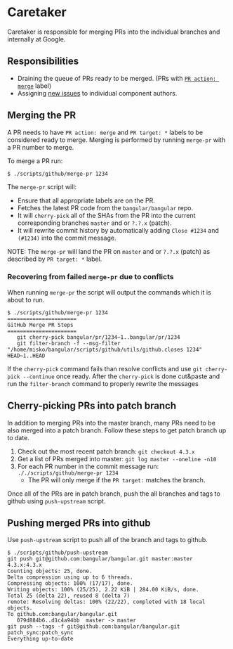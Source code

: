# Caretaker

Caretaker is responsible for merging PRs into the individual branches and internally at Google.

## Responsibilities

- Draining the queue of PRs ready to be merged. (PRs with [`PR action: merge`](https://github.com/bangular/bangular/pulls?q=is%3Aopen+is%3Apr+label%3A%22PR+action%3A+merge%22) label)
- Assigning [new issues](https://github.com/bangular/bangular/issues?q=is%3Aopen+is%3Aissue+no%3Alabel) to individual component authors.

## Merging the PR

A PR needs to have `PR action: merge` and `PR target: *` labels to be considered
ready to merge. Merging is performed by running `merge-pr` with a PR number to merge.

To merge a PR run:

```
$ ./scripts/github/merge-pr 1234
```

The `merge-pr` script will:
- Ensure that all appropriate labels are on the PR.
- Fetches the latest PR code from the `bangular/bangular` repo.
- It will `cherry-pick` all of the SHAs from the PR into the current corresponding branches `master` and or `?.?.x` (patch).
- It will rewrite commit history by automatically adding `Close #1234` and `(#1234)` into the commit message.

NOTE: The `merge-pr` will land the PR on `master` and or `?.?.x` (patch) as described by `PR target: *` label.

### Recovering from failed `merge-pr` due to conflicts

When running `merge-pr` the script will output the commands which it is about to run.

```
$ ./scripts/github/merge-pr 1234
======================
GitHub Merge PR Steps
======================
   git cherry-pick bangular/pr/1234~1..bangular/pr/1234
   git filter-branch -f --msg-filter "/home/misko/bangular/scripts/github/utils/github.closes 1234" HEAD~1..HEAD
```

If the `cherry-pick` command fails than resolve conflicts and use `git cherry-pick --continue` once ready. After the `cherry-pick` is done cut&paste and run the `filter-branch` command to properly rewrite the messages

## Cherry-picking PRs into patch branch

In addition to merging PRs into the master branch, many PRs need to be also merged into a patch branch.
Follow these steps to get patch branch up to date.

1. Check out the most recent patch branch: `git checkout 4.3.x`
2. Get a list of PRs merged into master: `git log master --oneline -n10`
3. For each PR number in the commit message run: `././scripts/github/merge-pr 1234`
   - The PR will only merge if the `PR target:` matches the branch.

Once all of the PRs are in patch branch, push the all branches and tags to github using `push-upstream` script.


## Pushing merged PRs into github

Use `push-upstream` script to push all of the branch and tags to github.

```
$ ./scripts/github/push-upstream
git push git@github.com:bangular/bangular.git master:master 4.3.x:4.3.x
Counting objects: 25, done.
Delta compression using up to 6 threads.
Compressing objects: 100% (17/17), done.
Writing objects: 100% (25/25), 2.22 KiB | 284.00 KiB/s, done.
Total 25 (delta 22), reused 8 (delta 7)
remote: Resolving deltas: 100% (22/22), completed with 18 local objects.
To github.com:bangular/bangular.git
   079d884b6..d1c4a94bb  master -> master
git push --tags -f git@github.com:bangular/bangular.git patch_sync:patch_sync
Everything up-to-date
```
